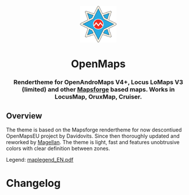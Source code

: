 <p align="center">
<img style="align:center;" src="OpenMaps OAM.png" alt="OpenMaps Rendertheme" width="100" />
</p>

<h1 align="center">OpenMaps</h1>
<h3 align="center">Rendertheme for OpenAndroMaps V4+, Locus LoMaps V3 (limited) and other <a href="https://github.com/mapsforge/mapsforge)">Mapsforge</a> based maps. Works in LocusMap, OruxMap, Cruiser.</h3>


## Overview
 
The theme is based on the Mapsforge rendertheme for now descontiued OpenMapsEU project by Davidovits. Since then thoroughly updated and reworked by <a href="https://github.com/IgorMagellan">Magellan</a>. The theme is light, fast and features unobtrusive colors with clear definition between zones.

Legend: [maplegend_EN.pdf](maplegend_EN.pdf)

# Changelog



